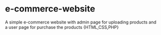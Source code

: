 # e-commerce-website
A simple e-commerce website with admin page for uploading products and a user page for purchase the products {HTML,CSS,PHP}
